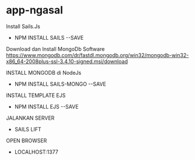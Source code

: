 # app-ngasal

Install Sails.Js
- NPM INSTALL SAILS --SAVE

Download dan Install MongoDb Software 
https://www.mongodb.com/dr/fastdl.mongodb.org/win32/mongodb-win32-x86_64-2008plus-ssl-3.4.10-signed.msi/download

INSTALL MONGODB di NodeJs
- NPM INSTALL SAILS-MONGO --SAVE

INSTALL TEMPLATE EJS
- NPM INSTALL EJS --SAVE

JALANKAN SERVER
- SAILS LIFT

OPEN BROWSER
- LOCALHOST:1377
